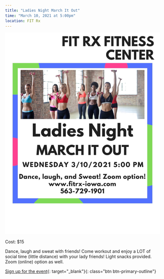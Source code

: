 ```yaml
---
title: "Ladies Night March It Out"
time: "March 10, 2021 at 5:00pm"
location: FIT Rx
---
```

![Ladies Night flyer](/assets/images/events/ladiesnight.jpg)

Cost: $15

Dance, laugh and sweat with friends! Come workout and enjoy a LOT of social time (little distance) with your lady friends!  Light snacks provided. Zoom (online) option as well.

[Sign up for the event](https://app.acuityscheduling.com/schedule.php?owner=16546307&appointmentType=18424784){: target="_blank"}{: class="btn btn-primary-outline"}
